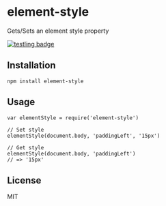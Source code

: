 # element-style
Gets/Sets an element style property

[![testling badge](https://ci.testling.com/kyungw00k/element-style.png)](https://ci.testling.com/kyungw00k/element-style)

## Installation
```
npm install element-style
```
## Usage
```
var elementStyle = require('element-style')

// Set style
elementStyle(document.body, 'paddingLeft', '15px')

// Get style
elementStyle(document.body, 'paddingLeft')
// => '15px'

```

## License
MIT
